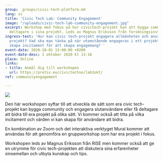 ```yaml
---
group: _groups/civic-tech-platform.md
lang: sv
title: 'Civic Tech Lab: Community Engagement'
image: "/uploads/civic-tech-lab-community-engagement.jpg"
excerpt: Workshop med fokus på hur civictech-projekt kan att bygga community och engagera
  deltagare i sina projekt. Leds av Magnus Eriksson från forskningsinstitutet RISE.
ingress-text: 'Hur kan civic tech-projekt engagera allmänheten och användare i sina
  projekt? Vad ska man tänka på när utomstående engageras i ett projekt? Hur kan man
  skapa incitament för att skapa engagemang? '
event-date: 2020-10-01 13:00:00 +0200
event-date-desc: 1 oktober 2020 kl 13-16
place: Online
links:
- title: Anmäl dig till workshopen
  url: https://pretix.eu/civictechse/lab1okt/
ref: communityengagement

---
```

![](/uploads/civic-tech-lab-community-engagement.jpg)

Den här workshopen syftar till att utveckla de sätt som era civic tech-projekt kan bygga community och engagera slutanvändare eller få deltagare att bidra till era projekt på olika sätt. Vi kommer också att titta på vilka incitament och värden vi kan skapa för användare att bidra.

En kombination av Zoom och det interaktiva verktyget Mural kommer att användas för att genomföra en gruppworkshop som har era projekt i fokus.

Workshopen leds av Magnus Eriksson från RISE men kommer också att ge en utrymme för civic tech-projekten att diskutera sina erfarenheter sinsemellan och utbyta kunskap och tips.